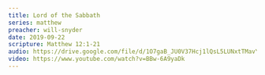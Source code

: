 ```yaml
---
title: Lord of the Sabbath
series: matthew
preacher: will-snyder
date: 2019-09-22
scripture: Matthew 12:1-21
audio: https://drive.google.com/file/d/1O7gaB_JU0V37Hcj1lQsL5LUNxtTMavYV/view
video: https://www.youtube.com/watch?v=BBw-6A9yaDk
---
```

